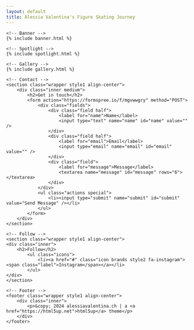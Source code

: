 ```yaml
---
layout: default
title: Alessia Valentina's Figure Skating Journey
---
```


<!-- Wrapper -->
<div id="wrapper" class="divided">

    <!-- Banner -->
    {% include banner.html %}

    <!-- Spotlight -->
    {% include spotlight.html %}

    <!-- Gallery -->
    {% include gallery.html %}

    <!-- Contact -->
    <section class="wrapper style1 align-center">
        <div class="inner medium">
            <h2>Get in touch</h2>
            <form action="https://formspree.io/f/mgvwwgry" method="POST">
                <div class="fields">
                    <div class="field half">
                        <label for="name">Name</label>
                        <input type="text" name="name" id="name" value="" />
                    </div>
                    <div class="field half">
                        <label for="email">Email</label>
                        <input type="email" name="email" id="email" value="" />
                    </div>
                    <div class="field">
                        <label for="message">Message</label>
                        <textarea name="message" id="message" rows="6"></textarea>
                    </div>
                </div>
                <ul class="actions special">
                    <li><input type="submit" name="submit" id="submit" value="Send Message" /></li>
                </ul>
            </form>
        </div>
    </section>

    <!-- Follow -->
    <section class="wrapper style1 align-center">
    <div class="inner">
        <h2>Follow</h2>
            <ul class="icons">
                <li><a href="#" class="icon brands style2 fa-instagram"><span class="label">Instagram</span></a></li>
            </ul>
    </div>
    </section>

    <!-- Footer -->
    <footer class="wrapper style1 align-center">
        <div class="inner">
            <p>&copy; 2024 alessiavalentina.ch | a <a href="https://html5up.net">html5up</a> theme</p>
        </div>
    </footer>

</div>
